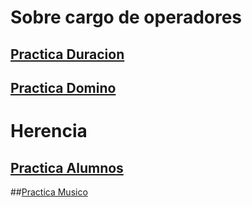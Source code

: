 # Sobre cargo de operadores

## [Practica Duracion]()
## [Practica Domino]()

# Herencia

## [Practica Alumnos]()
##[Practica Musico]()
